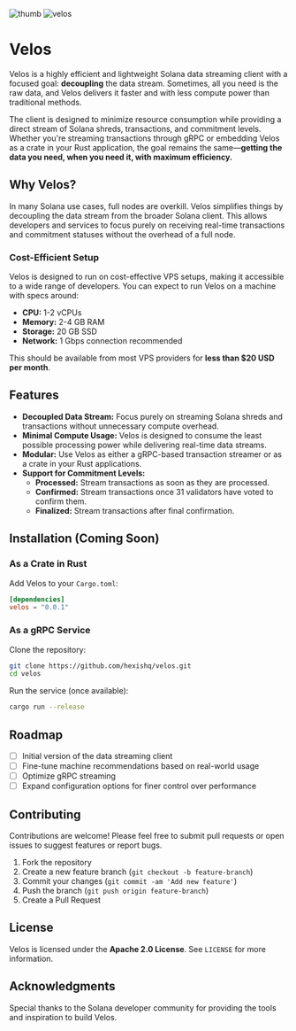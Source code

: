 ![thumb](https://github.com/user-attachments/assets/900efffb-c453-44c1-bda8-a22fb5ce0dfa)
![velos](https://github.com/user-attachments/assets/bdc33f74-3873-4a35-8362-3855fd4729ff)

# Velos

Velos is a highly efficient and lightweight Solana data streaming client with a focused goal: **decoupling** the data stream. Sometimes, all you need is the raw data, and Velos delivers it faster and with less compute power than traditional methods.

The client is designed to minimize resource consumption while providing a direct stream of Solana shreds, transactions, and commitment levels. Whether you're streaming transactions through gRPC or embedding Velos as a crate in your Rust application, the goal remains the same—**getting the data you need, when you need it, with maximum efficiency.**

## Why Velos?

In many Solana use cases, full nodes are overkill. Velos simplifies things by decoupling the data stream from the broader Solana client. This allows developers and services to focus purely on receiving real-time transactions and commitment statuses without the overhead of a full node.

### Cost-Efficient Setup

Velos is designed to run on cost-effective VPS setups, making it accessible to a wide range of developers. You can expect to run Velos on a machine with specs around:

- **CPU:** 1-2 vCPUs
- **Memory:** 2-4 GB RAM
- **Storage:** 20 GB SSD
- **Network:** 1 Gbps connection recommended

This should be available from most VPS providers for **less than $20 USD per month**.

## Features

- **Decoupled Data Stream:** Focus purely on streaming Solana shreds and transactions without unnecessary compute overhead.
- **Minimal Compute Usage:** Velos is designed to consume the least possible processing power while delivering real-time data streams.
- **Modular:** Use Velos as either a gRPC-based transaction streamer or as a crate in your Rust applications.
- **Support for Commitment Levels:**
  - **Processed:** Stream transactions as soon as they are processed.
  - **Confirmed:** Stream transactions once 31 validators have voted to confirm them.
  - **Finalized:** Stream transactions after final confirmation.

## Installation (Coming Soon)

### As a Crate in Rust

Add Velos to your `Cargo.toml`:

```toml
[dependencies]
velos = "0.0.1"
```

### As a gRPC Service

Clone the repository:

```bash
git clone https://github.com/hexishq/velos.git
cd velos
```

Run the service (once available):

```bash
cargo run --release
```

## Roadmap

- [ ] Initial version of the data streaming client
- [ ] Fine-tune machine recommendations based on real-world usage
- [ ] Optimize gRPC streaming
- [ ] Expand configuration options for finer control over performance

## Contributing

Contributions are welcome! Please feel free to submit pull requests or open issues to suggest features or report bugs.

1. Fork the repository
2. Create a new feature branch (`git checkout -b feature-branch`)
3. Commit your changes (`git commit -am 'Add new feature'`)
4. Push the branch (`git push origin feature-branch`)
5. Create a Pull Request

## License

Velos is licensed under the **Apache 2.0 License**. See `LICENSE` for more information.

## Acknowledgments

Special thanks to the Solana developer community for providing the tools and inspiration to build Velos.

